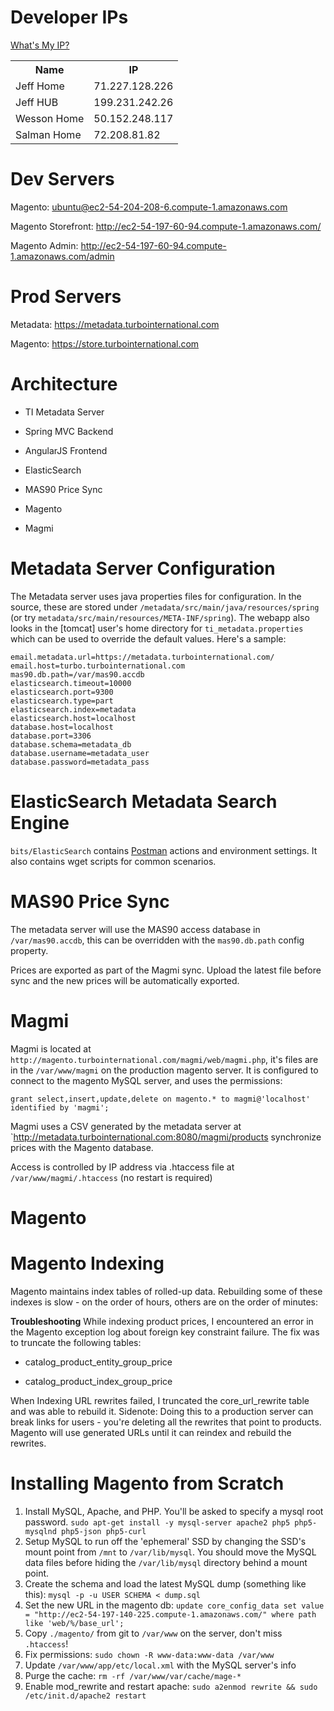 Developer IPs
=============
[What's My IP?](http://www.whatismyip.com/)
<table>
  <tr>
    <th>Name</th>
    <th>IP</th>
  </tr>
  <tr>
    <td>Jeff Home</td>
    <td>71.227.128.226</td>
  </tr>
  <tr>
    <td>Jeff HUB</td>
    <td>199.231.242.26</td>
  </tr>
  <tr>
    <td>Wesson Home</td>
    <td>50.152.248.117</td>
  </tr>
  <tr>
    <td>Salman Home</td>
    <td>72.208.81.82</td>
  </tr>
</table>

Dev Servers
===========
Magento: ubuntu@ec2-54-204-208-6.compute-1.amazonaws.com

Magento Storefront: http://ec2-54-197-60-94.compute-1.amazonaws.com/

Magento Admin: http://ec2-54-197-60-94.compute-1.amazonaws.com/admin


Prod Servers
============
Metadata: https://metadata.turbointernational.com

Magento: https://store.turbointernational.com


Architecture
============

* TI Metadata Server
 * Spring MVC Backend
 * AngularJS Frontend
 * ElasticSearch
 * MAS90 Price Sync

* Magento

* Magmi


Metadata Server Configuration
=============================
The Metadata server uses java properties files for configuration. In the source, these are stored under `/metadata/src/main/java/resources/spring` (or try `metadata/src/main/resources/META-INF/spring`). The webapp also looks in the [tomcat] user's home directory for `ti_metadata.properties` which can be used to override the default values. Here's a sample:

```
email.metadata.url=https://metadata.turbointernational.com/
email.host=turbo.turbointernational.com
mas90.db.path=/var/mas90.accdb
elasticsearch.timeout=10000
elasticsearch.port=9300
elasticsearch.type=part
elasticsearch.index=metadata
elasticsearch.host=localhost
database.host=localhost
database.port=3306
database.schema=metadata_db
database.username=metadata_user
database.password=metadata_pass
```

ElasticSearch Metadata Search Engine
====================================
`bits/ElasticSearch` contains [Postman](https://chrome.google.com/webstore/detail/postman-rest-client/fdmmgilgnpjigdojojpjoooidkmcomcm) actions and environment settings. It also contains wget scripts for common scenarios.


MAS90 Price Sync
================
The metadata server will use the MAS90 access database in `/var/mas90.accdb`, this can be overridden with the `mas90.db.path` config property.

Prices are exported as part of the Magmi sync. Upload the latest file before sync and the new prices will be automatically exported.

Magmi
=====
Magmi is located at `http://magento.turbointernational.com/magmi/web/magmi.php`, it's files are in the `/var/www/magmi` on the production magento server. It is configured to connect to the magento MySQL server, and uses the permissions:
```
grant select,insert,update,delete on magento.* to magmi@'localhost' identified by 'magmi';
```

Magmi uses a CSV generated by the metadata server at `http://metadata.turbointernational.com:8080/magmi/products synchronize prices with the Magento database.

Access is controlled by IP address via .htaccess file at `/var/www/magmi/.htaccess` (no restart is required)

Magento
=======

Magento Indexing
================
Magento maintains index tables of rolled-up data. Rebuilding some of these indexes is slow - on the order of hours, others are on the order of minutes:

**Troubleshooting**
While indexing product prices, I encountered an error in the Magento exception log about foreign key constraint failure. The fix was to truncate the following tables:

* catalog_product_entity_group_price

* catalog_product_index_group_price

When Indexing URL rewrites failed, I truncated the core_url_rewrite table and was able to rebuild it. Sidenote: Doing this to a production server can break links for users - you're deleting all the rewrites that point to products. Magento will use generated URLs until it can reindex and rebuild the rewrites.


Installing Magento from Scratch
===============================
1. Install MySQL, Apache, and PHP. You'll be asked to specify a mysql root password. `sudo apt-get install -y mysql-server apache2 php5 php5-mysqlnd php5-json php5-curl`
2. Setup MySQL to run off the 'ephemeral' SSD by changing the SSD's mount point from `/mnt` to `/var/lib/mysql`. You should move the MySQL data files before hiding the `/var/lib/mysql` directory behind a mount point.
3. Create the schema and load the latest MySQL dump (something like this): `mysql -p -u USER SCHEMA < dump.sql`
4. Set the new URL in the magento db: `update core_config_data set value = "http://ec2-54-197-140-225.compute-1.amazonaws.com/" where path like 'web/%/base_url';`
5. Copy `./magento/` from git to `/var/www` on the server, don't miss `.htaccess`!
6. Fix permissions: `sudo chown -R www-data:www-data /var/www`
7. Update `/var/www/app/etc/local.xml` with the MySQL server's info
8. Purge the cache: `rm -rf /var/www/var/cache/mage-*`
9. Enable mod_rewrite and restart apache: `sudo a2enmod rewrite && sudo /etc/init.d/apache2 restart`
